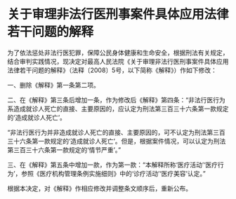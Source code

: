 # 关于审理非法行医刑事案件具体应用法律若干问题的解释

<!-- INFO END -->

为了依法惩处非法行医犯罪，保障公民身体健康和生命安全，根据刑法有关规定，结合审判实践情况，现决定对最高人民法院《关于审理非法行医刑事案件具体应用法律若干问题的解释》（法释〔2008〕5号，以下简称《解释》）作如下修改：

一、删除《解释》第一条第二项。

二、在《解释》第三条后增加一条，作为修改后《解释》第四条：“非法行医行为系造成就诊人死亡的直接、主要原因的，应认定为刑法第三百三十六条第一款规定的‘造成就诊人死亡’。

“非法行医行为并非造成就诊人死亡的直接、主要原因的，可不认定为刑法第三百三十六条第一款规定的‘造成就诊人死亡’。但是，根据案件情况，可以认定为刑法第三百三十六条第一款规定的‘情节严重’。”

三、在《解释》第五条中增加一款，作为第一款：“本解释所称‘医疗活动’‘医疗行为’，参照《医疗机构管理条例实施细则》中的‘诊疗活动’‘医疗美容’认定。”

根据本决定，对《解释》作相应修改并调整条文顺序后，重新公布。

